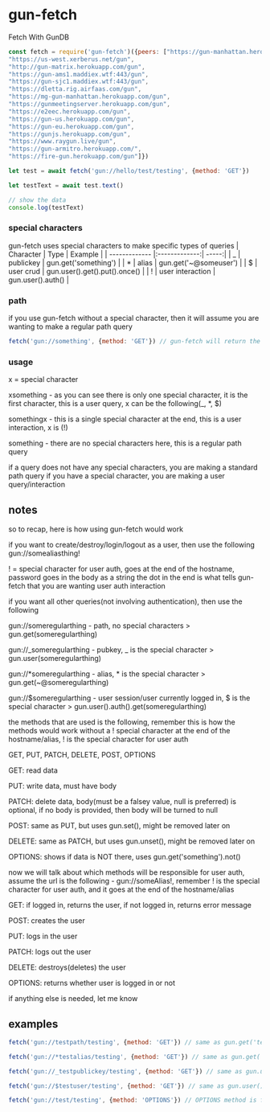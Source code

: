 # gun-fetch

Fetch With GunDB

```javascript
const fetch = require('gun-fetch')({peers: ["https://gun-manhattan.herokuapp.com/gun",
"https://us-west.xerberus.net/gun",
"http://gun-matrix.herokuapp.com/gun",
"https://gun-ams1.maddiex.wtf:443/gun",
"https://gun-sjc1.maddiex.wtf:443/gun",
"https://dletta.rig.airfaas.com/gun",
"https://mg-gun-manhattan.herokuapp.com/gun",
"https://gunmeetingserver.herokuapp.com/gun",
"https://e2eec.herokuapp.com/gun",
"https://gun-us.herokuapp.com/gun",
"https://gun-eu.herokuapp.com/gun",
"https://gunjs.herokuapp.com/gun",
"https://www.raygun.live/gun",
"https://gun-armitro.herokuapp.com/",
"https://fire-gun.herokuapp.com/gun"]})

let test = await fetch('gun://hello/test/testing', {method: 'GET'})

let testText = await test.text()

// show the data
console.log(testText)
```
### special characters
gun-fetch uses special characters to make specific types of queries
| Character        | Type           | Example  |
| ------------- |:-------------:| -----:|
| _ | publickey | gun.get('something') |
| * | alias     |   gun.get('~@someuser') |
| $ | user crud      |  gun.user().get().put().once()   |
| ! | user interaction     |  gun.user().auth() |

### path
if you use gun-fetch without a special character, then it will assume you are wanting to make a regular path query
```javascript
fetch('gun://something', {method: 'GET'}) // gun-fetch will return the result of gun.get('something')
```

### usage
x = special character

xsomething - as you can see there is only one special character, it is the first character, this is a user query, x can be the following(_, *, $)

somethingx - this is a single special character at the end, this is a user interaction, x is (!)

something - there are no special characters here, this is a regular path query

if a query does not have any special characters, you are making a standard path query
if you have a special character, you are making a user query/interaction

## notes
so to recap, here is how using gun-fetch would work

if you want to create/destroy/login/logout as a user, then use the following
gun://somealiasthing!

! = special character for user auth, goes at the end of the hostname, password goes in the body as a string the dot in the end is what tells gun-fetch that you are wanting user auth interaction

if you want all other queries(not involving authentication), then use the following

gun://someregularthing - path, no special characters > gun.get(someregularthing)

gun://_someregularthing - pubkey, _ is the special character > gun.user(someregularthing)

gun://*someregularthing - alias, * is the special character > gun.get(~@someregularthing)

gun://$someregularthing - user session/user currently logged in, $ is the special character > gun.user().auth().get(someregularthing)

the methods that are used is the following, remember this is how the methods would work without a ! special character at the end of the hostname/alias, ! is the special character for user auth

GET, PUT, PATCH, DELETE, POST, OPTIONS

GET: read data

PUT: write data, must have body

PATCH: delete data, body(must be a falsey value, null is preferred) is optional, if no body is provided, then body will be turned to null

POST: same as PUT, but uses gun.set(), might be removed later on

DELETE: same as PATCH, but uses gun.unset(), might be removed later on

OPTIONS: shows if data is NOT there, uses gun.get('something').not()

now we will talk about which methods will be responsible for user auth, assume the url is the following - gun://someAlias!, remember ! is the special character for user auth, and it goes at the end of the hostname/alias

GET: if logged in, returns the user, if not logged in, returns error message

POST: creates the user

PUT: logs in the user

PATCH: logs out the user

DELETE: destroys(deletes) the user

OPTIONS: returns whether user is logged in or not

if anything else is needed, let me know

## examples
```javascript
fetch('gun://testpath/testing', {method: 'GET'}) // same as gun.get('testpath').get('testing')

fetch('gun://*testalias/testing', {method: 'GET'}) // same as gun.get('~@testalias').get('testing')

fetch('gun://_testpublickey/testing', {method: 'GET'}) // same as gun.user('testpublickey').get('testing')

fetch('gun://$testuser/testing', {method: 'GET'}) // same as gun.user().get('testing')

fetch('gun://test/testing', {method: 'OPTIONS'}) // OPTIONS method is for the NOT query, the result is gun.get('test').get('testing').not(data => {data is not found})
```